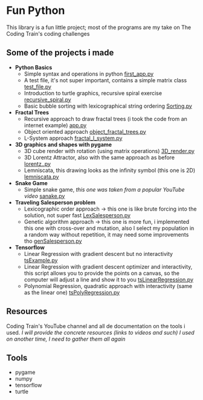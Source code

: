 
# Fun Python

This library is a fun little project; most of the programs are my take on The Coding Train's
coding challenges

## Some of the projects i made

- **Python Basics**
  - Simple syntax and operations in python [first_app.py](Fundamentals/first_app.py)
  - A test file, it's not super important, contains a simple matrix class [test_file.py](Fundamentals/test_file.py)
  - Introduction to turtle graphics, recursive spiral exercise [recursive_spiral.py](Fractal_Trees/recursive_spiral.py)
  - Basic bubble sorting with lexicographical string ordering [Sorting.py](Fundamentals/Sorting.py)
- **Fractal Trees**
  - Recursive approach to draw fractal trees (i took the code from an internet example) [app.py](Fractal_Trees/app.py")
  - Object oriented approach [object_fractal_trees.py](Fractal_Trees/object_fractal_trees.py)
  - L-System approach [fractal_l_system.py](Fractal_Trees/fractal_l_system.py)
- **3D graphics and shapes with pygame**
  - 3D cube render with rotation (using matrix operations) [3D_render.py](3D_Graphics_Shapes/3D_render.py)
  - 3D Lorentz Attractor, also with the same approach as before [lorentz..py](3D_Graphics_Shapes/lorentz.py)
  - Lemniscata, this drawing looks as the infinity symbol (this one is 2D) [lemniscata.py](3D_Graphics_Shapes/lemniscata.py)
- **Snake Game**
  - Simple snake game, _this one was taken from a popular YouTube video_ [sanake.py](Games/snake.py)
- **Traveling Salesperson problem**
  - Lexicographic order approach -> this one is like brute forcing into the solution, not  super fast [LexSalesperson.py](Traveling_Salesperson/LexSalesperson.py)
  - Genetic algorithm approach -> this one is more fun, i implemented this one with cross-over and mutation, also I select my population in a random way without repetition, it may need some improvements tho [genSalesperson.py](Traveling_Salesperson/genSalesperson.py)
- **Tensorflow**
  - Linear Regression with gradient descent but no interactivity [tsExample.py](Tensor%20Flow/tsExample.py")
  - Linear Regression with gradient descent optimizer and interactivity, this script allows you to provide the points on a canvas, so the computer will adjust a line and show it to you [tsLinearRegression.py](Tensor%20Flow/tsLinearRegression.py)
  - Polynomial Regression, quadratic approach with interactivity (same as the linear one) [tsPolyRegression.py](Tensor%20Flow/tsPolyRegression.py)

## Resources

Coding Train's YouTube channel and all de documentation on the tools i used.
_I will provide the concrete resources (links to videos and such) I used on another time, I need to gather them all again_

## Tools

- pygame
- numpy
- tensorflow
- turtle
